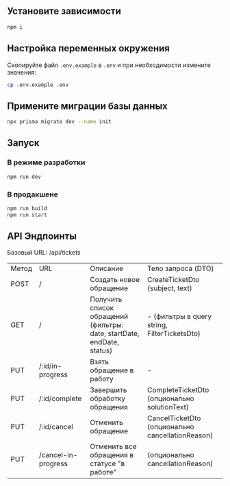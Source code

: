 ## Установите зависимости
```bash
npm i
```

## Настройка переменных окружения
Скопируйте файл `.env.example` в `.env` и при необходимости измените значения:
```bash
cp .env.example .env
```

## Примените миграции базы данных
```bash
npx prisma migrate dev --name init
```

## Запуск
### В режиме разработки
```bash
npm run dev
```

### В продакшене
```bash
npm run build
npm run start
```

## API Эндпоинты

Базовый URL: /api/tickets

|       |                     |                                                                       |                                                  |
| ----- | ------------------- | --------------------------------------------------------------------- | ------------------------------------------------ |
| Метод | URL                 | Описание                                                              | Тело запроса (DTO)                               |
| POST  | /                   | Создать новое обращение                                               | CreateTicketDto (subject, text)                  |
| GET   | /                   | Получить список обращений (фильтры: date, startDate, endDate, status) | - (фильтры в query string, FilterTicketsDto)     |
| PUT   | /:id/in-progress    | Взять обращение в работу                                              | -                                                |
| PUT   | /:id/complete       | Завершить обработку обращения                                         | CompleteTicketDto (опционально solutionText)     |
| PUT   | /:id/cancel         | Отменить обращение                                                    | CancelTicketDto (опционально cancellationReason) |
| PUT   | /cancel-in-progress | Отменить все обращения в статусе "в работе"                           | (опционально cancellationReason)    |